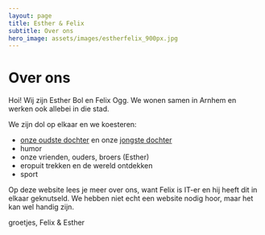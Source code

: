 ```yaml
---
layout: page
title: Esther & Felix
subtitle: Over ons
hero_image: assets/images/estherfelix_900px.jpg
---
```

# Over ons

Hoi! Wij zijn Esther Bol en Felix Ogg. We wonen samen in Arnhem en werken ook allebei in die stad. 


We zijn dol op elkaar en we koesteren:
- [onze oudste dochter](dreumes) en onze [jongste dochter](baby)
- humor
- onze vrienden, ouders, broers (Esther)
- eropuit trekken en de wereld ontdekken
- sport


Op deze website lees je meer over ons, want Felix is IT-er en hij heeft dit in elkaar geknutseld. We hebben 
niet echt een website nodig hoor, maar het kan wel handig zijn.

groetjes,
Felix & Esther